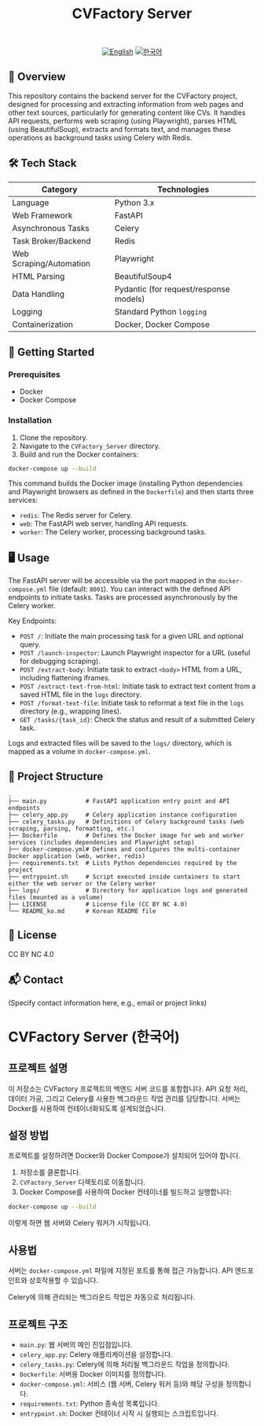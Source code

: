 <div align="center">
  <!-- Replace with your project logo -->
  <h1>CVFactory Server</h1>
  <br>
  
  [![English](https://img.shields.io/badge/language-English-blue.svg)](README.md) [![한국어](https://img.shields.io/badge/language-한국어-red.svg)](README_ko.md)
</div>

## 📖 Overview

This repository contains the backend server for the CVFactory project, designed for processing and extracting information from web pages and other text sources, particularly for generating content like CVs. It handles API requests, performs web scraping (using Playwright), parses HTML (using BeautifulSoup), extracts and formats text, and manages these operations as background tasks using Celery with Redis.

## 🛠 Tech Stack

| Category | Technologies |
|----------|--------------|
| Language | Python 3.x |
| Web Framework | FastAPI |
| Asynchronous Tasks | Celery |
| Task Broker/Backend | Redis |
| Web Scraping/Automation | Playwright |
| HTML Parsing | BeautifulSoup4 |
| Data Handling | Pydantic (for request/response models) |
| Logging | Standard Python `logging` |
| Containerization | Docker, Docker Compose |

## 🚀 Getting Started

### Prerequisites

- Docker
- Docker Compose

### Installation

1. Clone the repository.
2. Navigate to the `CVFactory_Server` directory.
3. Build and run the Docker containers:

```bash
docker-compose up --build
```

This command builds the Docker image (installing Python dependencies and Playwright browsers as defined in the `Dockerfile`) and then starts three services:
- `redis`: The Redis server for Celery.
- `web`: The FastAPI web server, handling API requests.
- `worker`: The Celery worker, processing background tasks.

## 🖥 Usage

The FastAPI server will be accessible via the port mapped in the `docker-compose.yml` file (default: `8001`). You can interact with the defined API endpoints to initiate tasks. Tasks are processed asynchronously by the Celery worker.

Key Endpoints:
- `POST /`: Initiate the main processing task for a given URL and optional query.
- `POST /launch-inspector`: Launch Playwright inspector for a URL (useful for debugging scraping).
- `POST /extract-body`: Initiate task to extract `<body>` HTML from a URL, including flattening iframes.
- `POST /extract-text-from-html`: Initiate task to extract text content from a saved HTML file in the `logs` directory.
- `POST /format-text-file`: Initiate task to reformat a text file in the `logs` directory (e.g., wrapping lines).
- `GET /tasks/{task_id}`: Check the status and result of a submitted Celery task.

Logs and extracted files will be saved to the `logs/` directory, which is mapped as a volume in `docker-compose.yml`.

## 📁 Project Structure

```
.
├── main.py           # FastAPI application entry point and API endpoints
├── celery_app.py     # Celery application instance configuration
├── celery_tasks.py   # Definitions of Celery background tasks (web scraping, parsing, formatting, etc.)
├── Dockerfile        # Defines the Docker image for web and worker services (includes dependencies and Playwright setup)
├── docker-compose.yml# Defines and configures the multi-container Docker application (web, worker, redis)
├── requirements.txt  # Lists Python dependencies required by the project
├── entrypoint.sh     # Script executed inside containers to start either the web server or the Celery worker
├── logs/             # Directory for application logs and generated files (mounted as a volume)
├── LICENSE           # License file (CC BY NC 4.0)
└── README_ko.md      # Korean README file
```

## 📄 License

CC BY NC 4.0

## 📬 Contact

(Specify contact information here, e.g., email or project links)

# CVFactory Server (한국어)

## 프로젝트 설명

이 저장소는 CVFactory 프로젝트의 백엔드 서버 코드를 포함합니다. API 요청 처리, 데이터 가공, 그리고 Celery를 사용한 백그라운드 작업 관리를 담당합니다. 서버는 Docker를 사용하여 컨테이너화되도록 설계되었습니다.

## 설정 방법

프로젝트를 설정하려면 Docker와 Docker Compose가 설치되어 있어야 합니다.

1. 저장소를 클론합니다.
2. `CVFactory_Server` 디렉토리로 이동합니다.
3. Docker Compose를 사용하여 Docker 컨테이너를 빌드하고 실행합니다:

```bash
docker-compose up --build
```

이렇게 하면 웹 서버와 Celery 워커가 시작됩니다.

## 사용법

서버는 `docker-compose.yml` 파일에 지정된 포트를 통해 접근 가능합니다. API 엔드포인트와 상호작용할 수 있습니다.

Celery에 의해 관리되는 백그라운드 작업은 자동으로 처리됩니다.

## 프로젝트 구조

- `main.py`: 웹 서버의 메인 진입점입니다.
- `celery_app.py`: Celery 애플리케이션을 설정합니다.
- `celery_tasks.py`: Celery에 의해 처리될 백그라운드 작업을 정의합니다.
- `Dockerfile`: 서버용 Docker 이미지를 정의합니다.
- `docker-compose.yml`: 서비스 (웹 서버, Celery 워커 등)와 해당 구성을 정의합니다.
- `requirements.txt`: Python 종속성 목록입니다.
- `entrypoint.sh`: Docker 컨테이너 시작 시 실행되는 스크립트입니다. 